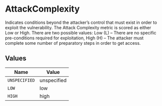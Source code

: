 # AttackComplexity

Indicates conditions beyond the attacker’s control that must exist in order to exploit the vulnerability. The Attack Complexity metric is scored as either Low or High. There are two possible values: Low (L) – There are no specific pre-conditions required for exploitation, High (H) – The attacker must complete some number of preparatory steps in order to get access.


## Values

| Name          | Value         |
| ------------- | ------------- |
| `UNSPECIFIED` | unspecified   |
| `LOW`         | low           |
| `HIGH`        | high          |